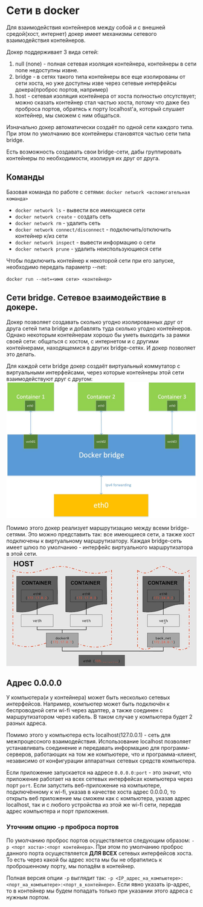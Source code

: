 # Сети в docker
Для взаимодействия контейнеров между собой и с внешней средой(хост, интернет) докер имеет механизмы сетевого взаимодействия контейнеров.

Докер поддерживает 3 вида сетей:
1. null (none) - полная сетевая изоляция контейнера, контейнеры в сети none недоступны извне.
2. bridge - в сетях такого типа контейнеры все еще изолированы от сети хоста, но уже доступны изве через сетевые интерфейсы докера(проброс портов, например)
3. host - сетевая изоляция контейнера от хоста полностью отсутствует; можно сказать контейнер стал частью хоста, потому что даже без проброса портов, обратясь к порту localhost'а, который слушает контейнер, мы сможем с ним общаться.

 Изначально докер автоматически создаёт по одной сети каждого типа. При этом по умолчанию все контейнеры становятся частью сети типа bridge. 

 Есть возможность создавать свои bridge-сети, дабы группировать контейнеры по необходимости, изолируя их друг от друга. 

## Команды
 Базовая команда по работе с сетями: `docker network <вспомогательная команда>`
 - `docker network ls` - вывести все имеющиеся сети
 - `docker network create` - создать сеть
 - `docker network rm` - удалить сеть
 - `docker network connect/disconnect` - подключить/отключить контейнер к/из сети
 - `docker network inspect` - вывести информацию о сети
 - `docker network prune` - удалить неиспользующиеся сети


Чтобы подключить контейнер к некоторой сети при его запуске, необходимо передать параметр --net:

`docker run --net=<имя сети> <контейнер>`

## Сети bridge. Сетевое взаимодействие в докере.
Докер позволяет создавать сколько угодно изолированных друг от друга сетей типа bridge и добавлять туда сколько угодно контейнеров. Однако некоторым контейнерам хорошо бы уметь выходить за рамки своей сети: общаться с хостом, с интернетом и с другими контейнерами, находящемися в других bridge-сетях. И докер позволяет это делать.

Для каждой сети bridge докер создаёт виртуальный коммутатор с виртуальными интерфейсами, через которые контейнеры этой сети взаимодействуют друг с другом:
![bridge](bridge.jpg)

Помимо этого докер реализует маршрутизацию между всеми bridge-сетями. Это можно представить так: все имеющиеся сети, а также хост подключены к виртуальному маршрутизатору. Каждая bridge-сеть имеет шлюз по умолчанию - интерфейс виртуального маршрутизатора в этой сети. 
![net](net.png)

## Адрес 0.0.0.0
У компьютера(и у контейнера) может быть несколько сетевых интерфейсов. Например, компьютер может быть подключён к беспроводной сети wi-fi через адаптер, а также соединен с маршрутизатором через кабель. В таком случае у компьютера будет 2 разных адреса. 

Помимо этого у компьютера есть localhost(127.0.0.1) - сеть для межпроцессного взаимодействия. Использование localhost позволяет устанавливать соединение и передавать информацию для программ-серверов, работающих на том же компьютере, что и программа-клиент, независимо от конфигурации аппаратных сетевых средств компьютера.

Если приложение запускается на адресе `0.0.0.0:port` - это значит, что приложение работает на всех сетевых интерфейсах компьютера через порт `port`. Если запустить веб-приложение на компьютере, подключённому к wi-fi, указав в качестве хоста адрес 0.0.0.0, то открыть веб приложение мы сможем как с компьютера, указав адрес localhost, так и с любого устройства из этой же wi-fi сети, передав адрес компьютера и порт приложения.


### Уточним опцию `-p` проброса портов
По умолчанию проброс портов осуществляется следующим образом: `-p <порт хоста>:<порт контейнера>`. При этом по умолчанию проброс данного порта осуществляется __ДЛЯ ВСЕХ__ сетевых интерфейсов хоста. То есть через какой бы адрес хоста мы бы не обратились к проброшенному порту, мы попадём в контейнер. 

Полная версия опции `-p` выглядит так: `-p <IP_адрес_на_компьютере>:<порт_на_компьютере>:<порт_в_контейнере>`. Если явно указать ip-адрес, то в контейнер мы будем попадать только при указании этого адреса с нужным портом. 
